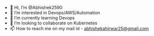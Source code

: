 - 👋 Hi, I’m @Abhishek2590
- 👀 I’m interested in Devops/AWS/Automation
- 🌱 I’m currently learning Devops
- 💞️ I’m looking to collaborate on Kubernetes
- 📫 How to reach me on my mail id - abhishekahirwar25@gmail.com

<!---
Abhishek2590/Abhishek2590 is a ✨ special ✨ repository because its `README.md` (this file) appears on your GitHub profile.
You can click the Preview link to take a look at your changes.
--->
